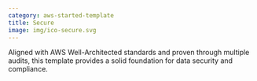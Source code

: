 ```yaml
---
category: aws-started-template
title: Secure
image: img/ico-secure.svg
---
```


Aligned with AWS Well-Architected standards and proven through multiple audits,
this template provides a solid foundation for data security and compliance.
